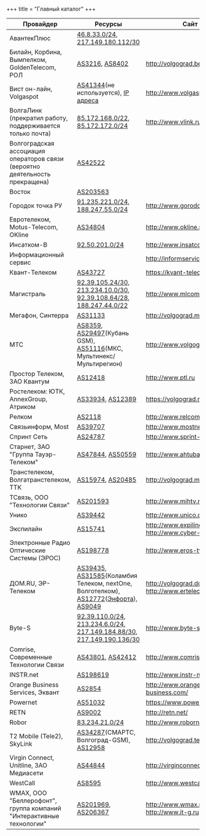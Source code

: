 +++
title = "Главный каталог"
+++


|Провайдер|Ресурсы|Сайт|
|---|---|---|
|АвантекПлюс|[46.8.33.0/24](https://stat.ripe.net/46.8.33.0%2F24#tabId=database), [217.149.180.112/30](https://stat.ripe.net/217.149.180.112%2F30#tabId=database)||
|Билайн, Корбина, Вымпелком, GoldenTelecom, РОЛ|[AS3216](https://stat.ripe.net/AS3216#tabId=routing), [AS8402](https://stat.ripe.net/AS8402#tabId=routing)|http://volgograd.beeline.ru/|
|Вист он-лайн, Volgaspot|[AS41344](https://stat.ripe.net/AS41344#tabId=routing)(не используется), [IP адреса](https://apps.db.ripe.net/db-web-ui/#/query?searchtext=MNT-VISTCOM-RIPE&inverse=mnt-by;mnt-domains;mnt-irt;mnt-lower;mnt-nfy;mnt-ref;mnt-routes&types=inetnum;inet6num;route;route6&rflag=true&source=RIPE&bflag=true)|http://www.volgaspot.ru/|
|ВолгаЛинк (прекратил работу, поддерживается только почта)|[85.172.168.0/22](https://stat.ripe.net/85.172.168.0%2F22#tabId=database), [85.172.172.0/24](https://stat.ripe.net/85.172.172.0%2F24#tabId=database)|http://www.vlink.ru/|
|Волгоградская ассоциация операторов связи (вероятно деятельность прекращена)|[AS42522](https://stat.ripe.net/AS42522#tabId=routing)||
|Восток|[AS203563](https://stat.ripe.net/AS203563#tabId=routing)||
|Городок точка РУ|[91.235.221.0/24](https://stat.ripe.net/91.235.221.0%2F24#tabId=database), [188.247.55.0/24](https://stat.ripe.net/188.247.55.0%2F24#tabId=database)|http://www.gorodok-ru.ru/|
|Евротелеком, Motus-Telecom, OKline|[AS34804](https://stat.ripe.net/AS34804#tabId=routing)|http://www.okline.pro/|
|Инсатком-В|[92.50.201.0/24](https://stat.ripe.net/92.50.201.0%2F24#tabId=database)|http://www.insatcom-v.ru/|
|Информационный сервис||http://informservice.it/|
|Квант-Телеком|[AS43727](https://stat.ripe.net/AS43727#tabId=routing)|https://kvant-telecom.ru/|
|Магистраль|[92.39.105.24/30](https://stat.ripe.net/92.39.105.24%2F30#tabId=database), [213.234.10.0/30](https://stat.ripe.net/213.234.10.0%2F30#tabId=database), [92.39.108.64/28](https://stat.ripe.net/92.39.108.64%2F28#tabId=database), [188.247.44.0/22](https://stat.ripe.net/188.247.44.0%2F22#tabId=database)|http://www.mlcom.ru/|
|Мегафон, Синтерра|[AS31133](https://stat.ripe.net/AS31133#tabId=routing)|http://volgograd.megafon.ru|
|МТС|[AS8359](https://stat.ripe.net/AS8359#tabId=routing), [AS29497](https://stat.ripe.net/AS29497#tabId=routing)(Кубань GSM), [AS51116](https://stat.ripe.net/AS51116#tabId=routing)(МКС, Мультинекс/Мультирегион)|http://www.volgograd.mts.ru/|
|Простор Телеком, ЗАО Квантум|[AS12418](https://stat.ripe.net/AS12418#tabId=routing)|http://www.ptl.ru|
|Ростелеком: ЮТК, AnnexGroup, Атриком|[AS33934](https://stat.ripe.net/AS33934#tabId=routing), [AS12389](https://stat.ripe.net/AS12389#tabId=routing)|https://volgograd.rt.ru|
|Релком|[AS2118]((https://stat.ripe.net/AS2118#tabId=routing))|http://www.relcom.ru|
|Связьинформ, Most|[AS39707](https://stat.ripe.net/AS39707#tabId=routing)|http://www.mostnet.ru/|
|Спринт Сеть|[AS24787](https://stat.ripe.net/AS24787#tabId=routing)|http://www.sprint-v.com.ru/|
|Старнет, ЗАО "Группа Тауэр-Телеком"|[AS47844](https://stat.ripe.net/AS47844#tabId=routing), [AS50559](https://stat.ripe.net/AS50559#tabId=routing)|http://www.ahtuba.com|
|Транстелеком, Волгатранстелеком, ТТК|[AS15974](https://stat.ripe.net/AS15974#tabId=routing), [AS20485](https://stat.ripe.net/AS20485#tabId=routing)|http://volgograd.myttk.ru/|
|ТСвязь, ООО "Технологии Связи"|[AS201593](https://stat.ripe.net/AS201593#tabId=routing)|http://www.mihtv.ru/|
|Унико|[AS39442](https://stat.ripe.net/AS39442#tabId=routing)|http://www.unico.com.ru/|
|Экспилайн|[AS15741](https://stat.ripe.net/AS15741#tabId=routing)|http://www.expiline.ru<br/>http://www.cyber-house.net|
|Электронные Радио Оптические Системы (ЭРОС)|[AS198778](https://stat.ripe.net/AS198778#tabId=routing)|http://www.eros-tv.ru/|
|ДОМ.RU, ЭР-Телеком|[AS39435](https://stat.ripe.net/AS39435#tabId=routing), [AS31585](https://stat.ripe.net/AS31585#tabId=routing)(Коламбия Телеком, nextOne, Волготелком), [AS12772](https://stat.ripe.net/AS12772#tabId=routing)([Энфорта](http://www.enforta.ru/geography/russia/volgograd.html)), [AS9049](https://stat.ripe.net/AS9049#tabId=routing)|http://volgograd.domru.ru<br/>http://www.ertelecom.ru|
|Byte-S|[92.39.110.0/24](https://stat.ripe.net/92.39.110.0%2F24#tabId=database), [213.234.6.0/24](https://stat.ripe.net/213.234.6.0%2F24#tabId=database), [217.149.184.88/30](https://stat.ripe.net/217.149.184.88%2F30#tabId=database), [217.149.190.136/30](https://stat.ripe.net/217.149.190.136%2F30#tabId=database)|http://www.byte-s.ru/|
|Comrise, Современные Технологии Связи|[AS43801](https://stat.ripe.net/AS43801#tabId=routing), [AS42412](https://stat.ripe.net/AS42412#tabId=routing)|http://www.comrise.ru/|
|INSTR.net|[AS198619](https://stat.ripe.net/AS198619#tabId=routing)|http://www.instr-net.ru/|
|Orange Business Services, Эквант|[AS2854](https://stat.ripe.net/AS2854#tabId=routing)|http://www.orange-business.com/|
|Powernet|[AS51032](https://stat.ripe.net/AS51032#tabId=routing)|https://www.powernet.com.ru/|
|RETN|[AS9002](https://stat.ripe.net/AS9002#tabId=routing)|http://retn.net/|
|Robor|[83.234.21.0/24](https://stat.ripe.net/83.234.21.0%2F24#tabId=database)|http://www.robornet.ru/|
|T2 Mobile (Tele2), SkyLink|[AS34287](https://stat.ripe.net/AS34287#tabId=routing)(СМАРТС, Волгоград-GSM), [AS12958](https://stat.ripe.net/AS12958#tabId=routing)|http://volgograd.tele2.ru/|
|Virgin Connect, Unitline, ЗАО Медиасети|[AS44844](https://stat.ripe.net/AS44844#tabId=routing)|http://virginconnect.ru/|
|WestCall|[AS8595](https://stat.ripe.net/AS8595#tabId=routing)|http://www.westcall.ru/|
|WMAX, ООО "Беллерофонт", группа компаний "Интерактивные технологии"|[AS201969](https://stat.ripe.net/AS201969#tabId=routing), [AS206367](https://stat.ripe.net/AS206367#tabId=routing)|http://www.wmax.pro<br/>http://www.it-g.ru|
